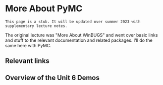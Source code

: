 # More About PyMC


```{note}
This page is a stub. It will be updated over summer 2023 with supplementary lecture notes.
```


The original lecture was "More About WinBUGS" and went over basic links and stuff to the relevant documentation and related packages. I'll do the same here with PyMC.


## Relevant links



## Overview of the Unit 6 Demos

